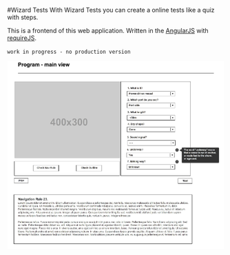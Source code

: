 #Wizard Tests
With Wizard Tests you can create a online tests like a quiz with steps.

This is a frontend of this web application. Written in the [AngularJS](https://angularjs.org) with [requireJS](http://requirejs.org).

`work in progress - no production version`

<div align="center">
	<img width="700px" src="https://raw.githubusercontent.com/Budmore/Wizard-Tests/develop/mockups/mockup-step.png" alt="Wizard tests - mockup of the quiz step">
</div>

